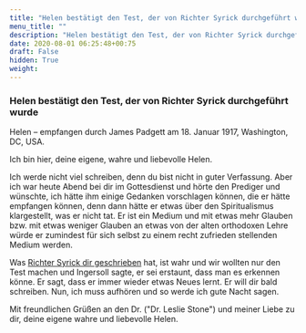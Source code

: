 ```yaml
---
title: "Helen bestätigt den Test, der von Richter Syrick durchgeführt wurde"
menu_title: ""
description: "Helen bestätigt den Test, der von Richter Syrick durchgeführt wurde"
date: 2020-08-01 06:25:48+00:75
draft: False
hidden: True
weight:
---
```

### Helen bestätigt den Test, der von Richter Syrick durchgeführt wurde

Helen – empfangen durch James Padgett am 18. Januar 1917, Washington, DC, USA.

Ich bin hier, deine eigene, wahre und liebevolle Helen.

Ich werde nicht viel schreiben, denn du bist nicht in guter Verfassung. Aber ich war heute Abend bei dir im Gottesdienst und hörte den Prediger und wünschte, ich hätte ihm einige Gedanken vorschlagen können, die er hätte empfangen können, denn dann hätte er etwas über den Spiritualismus klargestellt, was er nicht tat. Er ist ein Medium und mit etwas mehr Glauben bzw. mit etwas weniger Glauben an etwas von der alten orthodoxen Lehre würde er zumindest für sich selbst zu einem recht zufrieden stellenden Medium werden.

Was [Richter Syrick dir geschrieben](/padgett-botschaften/padgett-botschaften-in-reihenfolge-des-datums/padgett-botschaften-1917/richter-syrick-testet-padgetts-seelenwahrnehmung-jep-richter-syrick-18-januar-1917/) hat, ist wahr und wir wollten nur den Test machen und Ingersoll sagte, er sei erstaunt, dass man es erkennen könne. Er sagt, dass er immer wieder etwas Neues lernt. Er will dir bald schreiben. Nun, ich muss aufhören und so werde ich gute Nacht sagen.

Mit freundlichen Grüßen an den Dr. ("Dr. Leslie Stone") und meiner Liebe zu dir, deine eigene wahre und liebevolle Helen.
